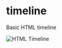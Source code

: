 # timeline
Basic HTML timeline

![HTML Timeline](https://github.com/nima-shokri/timeline/assets/img/html-timeline.png?v=1)
